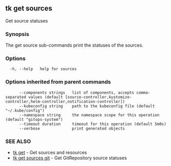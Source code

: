 ## tk get sources

Get source statuses

### Synopsis

The get source sub-commands print the statuses of the sources.

### Options

```
  -h, --help   help for sources
```

### Options inherited from parent commands

```
      --components strings   list of components, accepts comma-separated values (default [source-controller,kustomize-controller,helm-controller,notification-controller])
      --kubeconfig string    path to the kubeconfig file (default "~/.kube/config")
      --namespace string     the namespace scope for this operation (default "gitops-system")
      --timeout duration     timeout for this operation (default 5m0s)
      --verbose              print generated objects
```

### SEE ALSO

* [tk get](tk_get.md)	 - Get sources and resources
* [tk get sources git](tk_get_sources_git.md)	 - Get GitRepository source statuses

